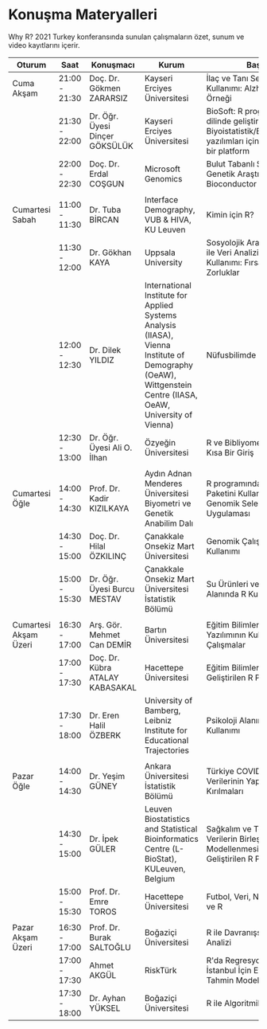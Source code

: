 # Konuşma Materyalleri
Why R? 2021 Turkey konferansında sunulan çalışmaların özet, sunum ve video kayıtlarını içerir.


| Oturum              | Saat                          | Konuşmacı            | Kurum                 | Başlık                  | Özet | Sunum | Video | Script|
|---------------------|-------------------------------|----------------------|-----------------------|-------------------------|------|-------|-------|-------|
|Cuma Akşam           | 21:00 - 21:30                 | Doç. Dr. Gökmen ZARARSIZ      | Kayseri Erciyes Üniversitesi                      |İlaç ve Tanı Sektörlerinde R Kullanımı: Alzheimer Projesi Örneği                         |   |                              
|                     | 21:30 - 22:00                 | Dr. Öğr. Üyesi Dinçer GÖKSÜLÜK      | Kayseri Erciyes Üniversitesi                       | BioSoft: R programlama dilinde geliştirilen Biyoistatistik/Biyoinformatik yazılımları için bulut tabanlı bir platform                        |[:book:]() |[:chart_with_upwards_trend:](https://github.com/whyr2021turkey/Konusmalar/blob/main/Sunumlar/Dincer_Goksuluk_Sunum.pdf)|[:movie_camera:]()|[:computer:]()|                     
|                     | 22:00 - 22:30                 | Doç. Dr. Erdal COŞGUN         | Microsoft Genomics                     |  Bulut Tabanlı Sistemlerde Genetik Araştırmalar: Bioconductor Deneyimi                       | |[:chart_with_upwards_trend:](https://github.com/whyr2021turkey/Konusmalar/blob/main/Sunumlar/Dincer_Goksuluk_Sunum.pdf)|||
|                     |                               |                      |                       |                         |
|Cumartesi Sabah      | 11:00 - 11:30                 | Dr. Tuba BİRCAN          | Interface Demography, VUB & HIVA, KU Leuven                        |Kimin için R?                         |
|                     | 11:30 - 12:00                 | Dr. Gökhan KAYA          | Uppsala University                      | Sosyolojik Araştırmalarda R ile Veri Analizi ve Teori Kullanımı: Fırsatlar ve Zorluklar                       ||[:chart_with_upwards_trend:](https://github.com/whyr2021turkey/Konusmalar/blob/main/Sunumlar/Gokhan_Kaya_Sunum.pdf)|||
|                     | 12:00 - 12:30                 | Dr. Dilek YILDIZ         |International Institute for Applied Systems Analysis (IIASA), Vienna Institute of Demography (OeAW), Wittgenstein Centre (IIASA, OeAW, University of Vienna)                       | Nüfusbilimde R kullanımı                        ||[:chart_with_upwards_trend:](https://github.com/whyr2021turkey/Konusmalar/blob/main/Sunumlar/Dilek_Yildiz_Sunum.pdf)|||
|                     | 12:30 - 13:00                 | Dr. Öğr. Üyesi Ali O. İlhan         | Özyeğin Üniversitesi                       |R ve Bibliyometrik Analiz: Kısa Bir Giriş                         |
|                     |                               |                      |                       |                         |
|Cumartesi Öğle       | 14:00 - 14:30                 | Prof. Dr. Kadir KIZILKAYA | Aydın Adnan Menderes Üniversitesi Biyometri ve Genetik Anabilim Dalı                      |R programında Synbreed Paketini Kullanarak Genomik Seleksiyon Uygulaması| |[:chart_with_upwards_trend:](https://github.com/whyr2021turkey/Konusmalar/blob/main/Sunumlar/Kadir_Kizilkaya_Sunum.pdf)|||
|                     | 14:30 - 15:00                 | Doç. Dr. Hilal ÖZKILINÇ       | Çanakkale Onsekiz Mart Üniversitesi                      |Genomik Çalışmalarda R Kullanımı||
|                     | 15:00 - 15:30                 | Dr. Öğr. Üyesi Burcu MESTAV         | Çanakkale Onsekiz Mart Üniversitesi İstatistik Bölümü                       |Su Ürünleri ve Ekoloji Alanında R Kullanımı                         ||
|                     |                               |                                       |                         |
|Cumartesi Akşam Üzeri| 16:30 - 17:00                 | Arş. Gör. Mehmet Can DEMİR| Bartın Üniversitesi                      |Eğitim Bilimleri Alanında R Yazılımının Kullanıldığı Çalışmalar                         | |
|                     | 17:00 - 17:30                 | Doç. Dr. Kübra ATALAY KABASAKAL | Hacettepe Üniversitesi                                          |Eğitim Bilimleri Alanında Geliştirilen R Paketleri                         | |
|                     | 17:30 - 18:00                 | Dr. Eren Halil ÖZBERK| University of Bamberg, Leibniz Institute for Educational Trajectories                                               |Psikoloji Alanında R Kullanımı                         | |[:chart_with_upwards_trend:](https://github.com/whyr2021turkey/Konusmalar/blob/main/Sunumlar/ErenHalil_Ozberk_Sunum.pdf)||[:computer:](https://github.com/whyr2021turkey/Konusmalar/blob/main/Scriptler/ErenHalil_Ozberk_Script.zip)|
|                     |                               |                                       |                         |
|Pazar Öğle           | 14:00 - 14:30                 | Dr. Yeşim GÜNEY | Ankara Üniversitesi İstatistik Bölümü                                                      | Türkiye COVID-19 Verilerinin Yapısal Kırılmaları                        ||
|                     | 14:30 - 15:00                 | Dr. İpek GÜLER | Leuven Biostatistics and Statistical Bioinformatics Centre (L-BioStat), KULeuven, Belgium                           |Sağkalım ve Tekrarlı Verilerin Birleşik Modellenmesi için Geliştirilen R Paketleri                         | |[:chart_with_upwards_trend:](https://github.com/whyr2021turkey/Konusmalar/blob/main/Sunumlar/Ipek_Guler_Sunum.pdf)||
|                     | 15:00 - 15:30                 | Prof. Dr. Emre TOROS | Hacettepe Üniversitesi | Futbol, Veri, Neden, Nasıl ve R                                                                                     | |[:chart_with_upwards_trend:](https://github.com/whyr2021turkey/Konusmalar/blob/main/Sunumlar/Emre_Toros_Sunum.pdf) ||[:computer:](https://github.com/whyr2021turkey/Konusmalar/blob/main/Scriptler/Emre_Toros_Script.zip)|
|                     |                               |                                                                 |                         |
|Pazar Akşam Üzeri    | 16:30 - 17:00                 | Prof. Dr. Burak SALTOĞLU | Boğaziçi Üniversitesi                                                                |R ile Davranışsal Finans Analizi                         | |
|                     | 17:00 - 17:30                 | Ahmet AKGÜL                                                                | RiskTürk                        |R'da Regresyon Analizi: İstanbul İçin Ev Fiyatları Tahmin Modellemesi| 
|                     | 17:30 - 18:00                 | Dr. Ayhan YÜKSEL                                                       | Boğaziçi Üniversitesi                    | R ile Algoritmik Trade||

